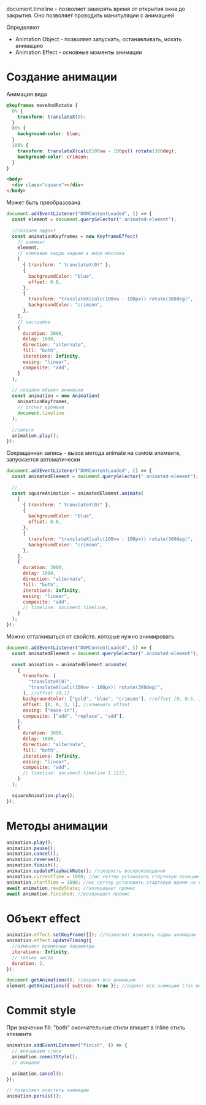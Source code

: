 document.timeline - позволяет замерять время от открытия окна до закрытия. Оно позволяет проводить манипуляции с анимацией

Определяют

- Animation Object - позволяет запускать, останавливать, искать анимацию
- Animation Effect - основные моменты анимации

# Создание анимации

Анимация вида

```scss
@keyframes moveAndRotate {
  0% {
    transform: translateX(0);
  }
  80% {
    background-color: blue;
  }
  100% {
    transform: translateX(calc(100vw - 100px)) rotate(360deg);
    background-color: crimson;
  }
}
```

```html
<body>
  <div class="square"></div>
</body>
```

Может быть преобразована

```js
document.addEventListener("DOMContentLoaded", () => {
  const element = document.querySelector(".animated-element");

  //создаем эффект
  const animationKeyframes = new KeyframeEffect(
    // элемент
    element,
    // ключевые кадры задаем в виде массива
    [
      { transform: " translateX(0)" },
      {
        backgroundColor: "blue",
        offset: 0.8,
      },
      {
        transform: "translateX(calc(100vw - 100px)) rotate(360deg)",
        backgroundColor: "crimson",
      },
    ],
    // настройки
    {
      duration: 3000,
      delay: 1000,
      direction: "alternate",
      fill: "both",
      iterations: Infinity,
      easing: "linear",
      composite: "add",
    }
  );

  // создаем объект анимации
  const animation = new Animation(
    animationKeyframes,
    // отсчет времени
    document.timeline
  );

  //запуск
  animation.play();
});
```

Сокращенная запись - вызов метода animate на самом элементе, запускается автоматически

```js
document.addEventListener("DOMContentLoaded", () => {
  const animatedElement = document.querySelector(".animated-element");

  //
  const squareAnimation = animatedElement.animate(
    [
      { transform: " translateX(0)" },
      {
        backgroundColor: "blue",
        offset: 0.8,
      },
      {
        transform: "translateX(calc(100vw - 100px)) rotate(360deg)",
        backgroundColor: "crimson",
      },
    ],
    {
      duration: 3000,
      delay: 1000,
      direction: "alternate",
      fill: "both",
      iterations: Infinity,
      easing: "linear",
      composite: "add",
      // timeline: document.timeline,
    }
  );
});
```

Можно отталкиваться от свойств. которые нужно анимировать

```js
document.addEventListener("DOMContentLoaded", () => {
  const animatedElement = document.querySelector(".animated-element");

  const animation = animatedElement.animate(
    {
      transform: [
        "translateX(0)",
        "translateX(calc(100vw - 100px)) rotate(360deg)",
      ], //offset [0,1]
      backgroundColor: ["gold", "blue", "crimson"], //offset [0, 0.5, 1]
      offset: [0, 0, 3, 1], //изменить offset
      easing: ["ease-in"],
      composite: ["add", "replace", "add"],
    },
    {
      duration: 3000,
      delay: 1000,
      direction: "alternate",
      fill: "both",
      iterations: Infinity,
      easing: "linear",
      composite: "add",
      // timeline: document.timeline 1.1[2],
    }
  );

  squareAnimation.play();
});
```

# Методы анимации

```js
animation.play();
animation.pause();
animation.cancel();
animation.reverse();
animation.finish();
animation.updatePlaybackRate(); //скорость воспроизведения
animation.currentTime = 1000; //мс сеттер установить стартовую позицию для анимации
animation.startTime = 1000; //мс сеттер установить стартовую время на временном промежутке timeline: document.timeline 1.2[2], при отрицательных значениях начнет анимацию с момента + animation.startTime
await animation.readyState; //возвращает промис
await animation.finished; //возвращает промис
```

# Объект effect

```js
animation.effect.setKeyFrame([]); //позволяет изменить кадры анимации
animation.effect.updateTiming({
  //изменяет временные параметры
  iterations: Infinity,
  // только числа
  duration: 2,
});
```

```js
document.getAnimations(); //вернет все анимации
element.getAnimations({ subtree: true }); //вернет все анимации (так же и вложенные)
```

# Commit style

При значении fill: "both" окончательные стили впишет в Inline стиль элемента

```js
animation.addEventLIstener("finish", () => {
  // вписываем стили
  animation.commitStyle();
  // очищаем

  animation.cancel();
});
```

```js
// позволяет очистить анимацию
animation.persist();
```
